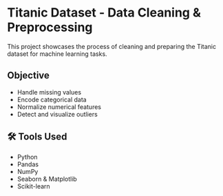 
#  Titanic Dataset - Data Cleaning & Preprocessing

This project showcases the process of cleaning and preparing the Titanic dataset for machine learning tasks.

##  Objective

- Handle missing values
- Encode categorical data
- Normalize numerical features
- Detect and visualize outliers

## 🛠 Tools Used

- Python
- Pandas
- NumPy
- Seaborn & Matplotlib
- Scikit-learn



